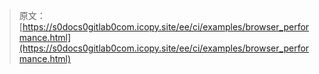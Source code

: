 > 原文：[https://s0docs0gitlab0com.icopy.site/ee/ci/examples/browser_performance.html](https://s0docs0gitlab0com.icopy.site/ee/ci/examples/browser_performance.html)